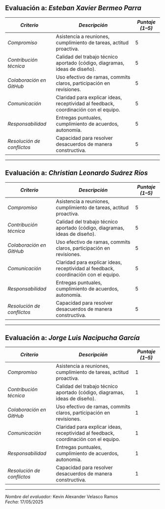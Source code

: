 ## Evaluación a: *Esteban Xavier Bermeo Parra*

| *Criterio*             | *Descripción*                                                                 | *Puntaje (1–5)* |
|--------------------------|----------------------------------------------------------------------------------|-------------------|
| *Compromiso*           | Asistencia a reuniones, cumplimiento de tareas, actitud proactiva.               |            5      |
| *Contribución técnica* | Calidad del trabajo técnico aportado (código, diagramas, ideas de diseño).       |            5      |
| *Colaboración en GitHub* | Uso efectivo de ramas, commits claros, participación en revisiones.            |            5      |
| *Comunicación*         | Claridad para explicar ideas, receptividad al feedback, coordinación con el equipo. |         5      |
| *Responsabilidad*      | Entregas puntuales, cumplimiento de acuerdos, autonomía.                        |             5      |
| *Resolución de conflictos* | Capacidad para resolver desacuerdos de manera constructiva.                 |             5      |   

---

## Evaluación a: *Christian Leonardo Suárez Ríos*

| *Criterio*             | *Descripción*                                                                 | *Puntaje (1–5)* |
|--------------------------|----------------------------------------------------------------------------------|-------------------|
| *Compromiso*           | Asistencia a reuniones, cumplimiento de tareas, actitud proactiva.              |           5        |
| *Contribución técnica* | Calidad del trabajo técnico aportado (código, diagramas, ideas de diseño).      |           5        |
| *Colaboración en GitHub* | Uso efectivo de ramas, commits claros, participación en revisiones.            |          5         |
| *Comunicación*         | Claridad para explicar ideas, receptividad al feedback, coordinación con el equipo. |       5         |
| *Responsabilidad*      | Entregas puntuales, cumplimiento de acuerdos, autonomía.                        |           5        |
| *Resolución de conflictos* | Capacidad para resolver desacuerdos de manera constructiva.                 |           5        |

---

## Evaluación a: *Jorge Luis Nacipucha García*

| *Criterio*             | *Descripción*                                                                 | *Puntaje (1–5)* |
|--------------------------|----------------------------------------------------------------------------------|-------------------|
| *Compromiso*           | Asistencia a reuniones, cumplimiento de tareas, actitud proactiva.              |           1        |
| *Contribución técnica* | Calidad del trabajo técnico aportado (código, diagramas, ideas de diseño).      |           1        |
| *Colaboración en GitHub* | Uso efectivo de ramas, commits claros, participación en revisiones.            |          1         |
| *Comunicación*         | Claridad para explicar ideas, receptividad al feedback, coordinación con el equipo. |       1         |
| *Responsabilidad*      | Entregas puntuales, cumplimiento de acuerdos, autonomía.                        |           1        |
| *Resolución de conflictos* | Capacidad para resolver desacuerdos de manera constructiva.                 |           1        |

---

*Nombre del evaluador:* Kevin Alexander Velasco Ramos  
*Fecha:* 17/05/2025
